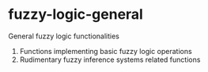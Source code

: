 # fuzzy-logic-general
General fuzzy logic functionalities

1. Functions implementing basic fuzzy logic operations
2. Rudimentary fuzzy inference systems related functions
